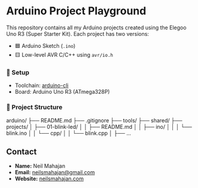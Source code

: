 # Arduino Project Playground

This repository contains all my Arduino projects created using the Elegoo Uno R3 (Super Starter Kit). Each project has two versions:

- 🟦 Arduino Sketch (`.ino`)
- 🟨 Low-level AVR C/C++ using `avr/io.h`

### 🔧 Setup

- Toolchain: [arduino-cli](https://arduino.github.io/arduino-cli)
- Board: Arduino Uno R3 (ATmega328P)

### 📂 Project Structure

arduino/
├── README.md
├── .gitignore
├── tools/
├── shared/
├── projects/
│ ├── 01-blink-led/
│ │ ├── README.md
│ │ ├── ino/
│ │ │ └── blink.ino
│ │ └── cpp/
│ │ └── blink.cpp
│ ├── ...

## Contact

- **Name:** Neil Mahajan
- **Email:** neilsmahajan@gmail.com
- **Website:** [neilsmahajan.com](https://neilsmahajan.com)
